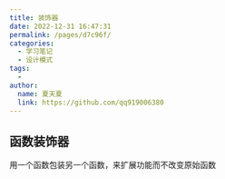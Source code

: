 ```yaml
---
title: 装饰器
date: 2022-12-31 16:47:31
permalink: /pages/d7c96f/
categories:
  - 学习笔记
  - 设计模式
tags:
  - 
author: 
  name: 夏天夏
  link: https://github.com/qq919006380
---
```

## 函数装饰器
用一个函数包装另一个函数，来扩展功能而不改变原始函数